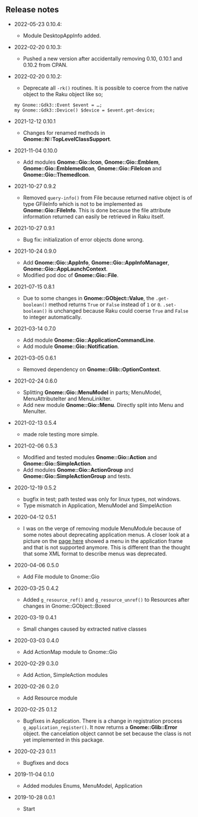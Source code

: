 ## Release notes
<!-- Wrong mods to implement
  * Add module **Gnome::Gio::Emblem**.
  * Add module **Gnome::Gio::EmblemedIcon**.
-->

* 2022-05-23 0.10.4:
  * Module DesktopAppInfo added.

* 2022-02-20 0.10.3:
  * Pushed a new version after accidentally removing 0.10, 0.10.1 and 0.10.2 from CPAN.

* 2022-02-20 0.10.2:
  * Deprecate all `-rk()` routines. It is possible to coerce from the native object to the Raku object like so;
  ```
  my Gnome::Gdk3::Event $event = …;
  my Gnome::Gdk3::Device() $device = $event.get-device;
  ```

* 2021-12-12 0.10.1
  * Changes for renamed methods in **Gnome::N::TopLevelClassSupport**.

* 2021-11-04 0.10.0
  * Add modules **Gnome::Gio::Icon**, **Gnome::Gio::Emblem**, **Gnome::Gio::EmblemedIcon**, **Gnome::Gio::FileIcon** and **Gnome::Gio::ThemedIcon**.

* 2021-10-27 0.9.2
  * Removed `query-info()` from File because returned native object is of type GFileInfo which is not to be implemented as **Gnome::Gio::FileInfo**. This is done because the file attribute information returned can easily be retrieved in Raku itself.

* 2021-10-27 0.9.1
  * Bug fix: initialization of error objects done wrong.

* 2021-10-24 0.9.0
  * Add **Gnome::Gio::AppInfo**, **Gnome::Gio::AppInfoManager**, **Gnome::Gio::AppLaunchContext**.
  * Modified pod doc of **Gnome::Gio::File**.

* 2021-07-15 0.8.1
  * Due to some changes in **Gnome::GObject::Value**, the `.get-boolean()` method returns `True` or `False` instead of `1` or `0`. `.set-boolean()` is unchanged because Raku could coerse `True` and `False` to integer automatically.

* 2021-03-14 0.7.0
  * Add module **Gnome::Gio::ApplicationCommandLine**.
  * Add module **Gnome::Gio::Notification**.

* 2021-03-05 0.6.1
  * Removed dependency on **Gnome::Glib::OptionContext**.

* 2021-02-24 0.6.0
  * Splitting **Gnome::Gio::MenuModel** in parts; MenuModel, MenuAttributeIter and MenuLinkIter.
  * Add new module **Gnome::Gio::Menu**. Directly split into Menu and MenuIter.

* 2021-02-13 0.5.4
  * made role testing more simple.

* 2021-02-06 0.5.3
  * Modified and tested modules **Gnome::Gio::Action** and **Gnome::Gio::SimpleAction**.
  * Add modules **Gnome::Gio::ActionGroup** and **Gnome::Gio::SimpleActionGroup** and tests.

* 2020-12-19 0.5.2
  * bugfix in test; path tested was only for linux types, not windows.
  * Type mismatch in Application, MenuModel and SimpelAction

* 2020-04-12 0.5.1
  * I was on the verge of removing module MenuModule because of some notes about deprecating application menus. A closer look at a picture on the [page here](https://wiki.gnome.org/HowDoI/ApplicationMenu) showed a menu in the application frame and that is not supported anymore. This is different than the thought that some XML format to describe menus was deprecated.

* 2020-04-06 0.5.0
  * Add File module to Gnome::Gio

* 2020-03-25 0.4.2
  * Added `g_resource_ref()` and `g_resource_unref()` to Resources after changes in Gnome::GObject::Boxed
* 2020-03-19 0.4.1
  * Small changes caused by extracted native classes

* 2020-03-03 0.4.0
  * Add ActionMap module to Gnome::Gio

* 2020-02-29 0.3.0
  * Add Action, SimpleAction modules

* 2020-02-26 0.2.0
  * Add Resource module

* 2020-02-25 0.1.2
  * Bugfixes in Application. There is a change in registration process `g_application_register()`. It now returns a **Gnome::Glib::Error** object. the cancelation object cannot be set because the class is not yet implemented in this package.

* 2020-02-23 0.1.1
  * Bugfixes and docs

* 2019-11-04 0.1.0
  * Added modules Enums, MenuModel, Application

* 2019-10-28 0.0.1
  * Start
